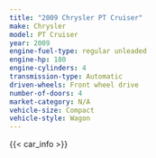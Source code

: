 ```yaml
---
title: "2009 Chrysler PT Cruiser"
make: Chrysler
model: PT Cruiser
year: 2009
engine-fuel-type: regular unleaded
engine-hp: 180
engine-cylinders: 4
transmission-type: Automatic
driven-wheels: Front wheel drive
number-of-doors: 4
market-category: N/A
vehicle-size: Compact
vehicle-style: Wagon
---
```


{{< car_info >}}
